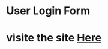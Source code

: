# User Login Form

# visite the site <a href = "https://naavemajid.github.io/loginForm/"> Here </a>
